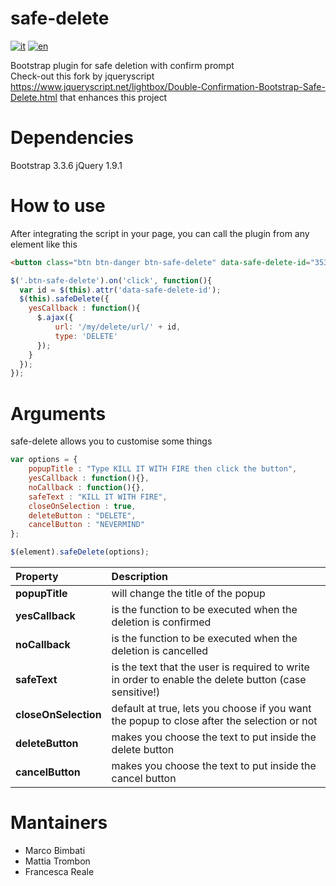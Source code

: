 # safe-delete
[![it](https://img.shields.io/badge/lang-en-red.svg)](https://github.com/matt-tro/ateco-sql/blob/master/README.md)
[![en](https://img.shields.io/badge/lang-it-green.svg)](https://github.com/matt-tro/ateco-sql/blob/master/README.it.md)

Bootstrap plugin for safe deletion with confirm prompt<br />
Check-out this fork by jqueryscript https://www.jqueryscript.net/lightbox/Double-Confirmation-Bootstrap-Safe-Delete.html that enhances this project

# Dependencies
Bootstrap 3.3.6
jQuery 1.9.1

# How to use
After integrating the script in your page, you can call the plugin from any element like this

```html
<button class="btn btn-danger btn-safe-delete" data-safe-delete-id="3536">DELETE ME</button>
```

```javascript
$('.btn-safe-delete').on('click', function(){
  var id = $(this).attr('data-safe-delete-id');
  $(this).safeDelete({
    yesCallback : function(){
      $.ajax({
          url: '/my/delete/url/' + id,
          type: 'DELETE'
      });
    }
  });
});
```

# Arguments
safe-delete allows you to customise some things

```javascript
var options = {
    popupTitle : "Type KILL IT WITH FIRE then click the button",
    yesCallback : function(){},
    noCallback : function(){},
    safeText : "KILL IT WITH FIRE",
    closeOnSelection : true,
    deleteButton : "DELETE",
    cancelButton : "NEVERMIND"            
};

$(element).safeDelete(options);
```

| Property             | Description                                                                                           |
| :------------------- | :---------------------------------------------------------------------------------------------------- |
| **popupTitle**       | will change the title of the popup                                                                    |
| **yesCallback**      | is the function to be executed when the deletion is confirmed                                         |
| **noCallback**       | is the function to be executed when the deletion is cancelled                                         |
| **safeText**         | is the text that the user is required to write in order to enable the delete button (case sensitive!) |
| **closeOnSelection** | default at true, lets you choose if you want the popup to close after the selection or not            |
| **deleteButton**     | makes you choose the text to put inside the delete button                                             |
| **cancelButton**     | makes you choose the text to put inside the cancel button                                             |

# Mantainers
- Marco Bimbati
- Mattia Trombon
- Francesca Reale
